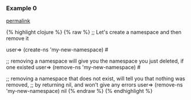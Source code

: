 ### Example 0
[permalink](#example-0)

{% highlight clojure %}
{% raw %}
;; Let's create a namespace and then remove it

user=> (create-ns 'my-new-namespace)
#<Namespace my-new-namespace>

;; removing a namespace will give you the namespace you just deleted, if one existed
user=> (remove-ns 'my-new-namespace)
#<Namespace my-new-namespace>

;; removing a namespace that does not exist, will tell you that nothing was removed,
;; by returning nil, and won't give any errors
user=> (remove-ns 'my-new-namespace)
nil
{% endraw %}
{% endhighlight %}


